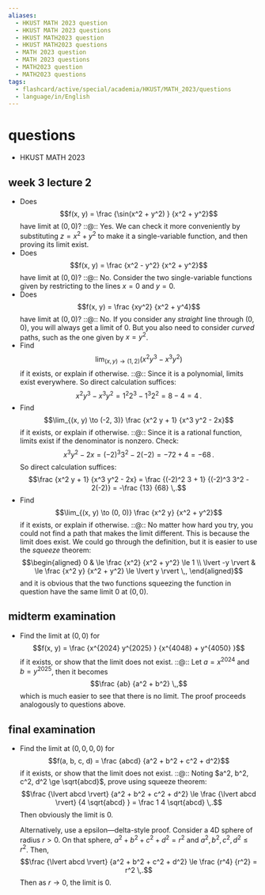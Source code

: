 ```yaml
---
aliases:
  - HKUST MATH 2023 question
  - HKUST MATH 2023 questions
  - HKUST MATH2023 question
  - HKUST MATH2023 questions
  - MATH 2023 question
  - MATH 2023 questions
  - MATH2023 question
  - MATH2023 questions
tags:
  - flashcard/active/special/academia/HKUST/MATH_2023/questions
  - language/in/English
---
```


# questions

- HKUST MATH 2023

## week 3 lecture 2

- Does $$f(x, y) = \frac {\sin(x^2 + y^2) } {x^2 + y^2}$$ have limit at $(0, 0)$? ::@:: Yes. We can check it more conveniently by substituting $z = x^2 + y^2$ to make it a single-variable function, and then proving its limit exist. <!--SR:!2026-03-10,288,330!2026-03-11,289,330-->
- Does $$f(x, y) = \frac {x^2 - y^2} {x^2 + y^2}$$ have limit at $(0, 0)$? ::@:: No. Consider the two single-variable functions given by restricting to the lines $x = 0$ and $y = 0$. <!--SR:!2026-03-10,288,330!2026-03-22,294,330-->
- Does $$f(x, y) = \frac {xy^2} {x^2 + y^4}$$ have limit at $(0, 0)$? ::@:: No. If you consider any _straight_ line through $(0, 0)$, you will always get a limit of 0. But you also need to consider _curved_ paths, such as the one given by $x = y^2$. <!--SR:!2026-03-12,290,330!2026-03-19,291,330-->
- Find $$\lim_{(x, y) \to (1, 2)} \left(x^2 y^3 - x^3 y^2 \right)$$ if it exists, or explain if otherwise. ::@:: Since it is a polynomial, limits exist everywhere. So direct calculation suffices: $$x^2 y^3 - x^3 y^2 = 1^2 2^3 - 1^3 2^2 = 8 - 4 = 4 \,.$$ <!--SR:!2026-03-18,290,330!2026-03-09,287,330-->
- Find $$\lim_{(x, y) \to (-2, 3)} \frac {x^2 y + 1} {x^3 y^2 - 2x}$$ if it exists, or explain if otherwise. ::@:: Since it is a rational function, limits exist if the denominator is nonzero. Check: $$x^3 y^2 - 2x = (-2)^3 3^2 - 2(-2) = -72 + 4 = -68 \,.$$ So direct calculation suffices: $$\frac {x^2 y + 1} {x^3 y^2 - 2x} = \frac {(-2)^2 3 + 1} {(-2)^3 3^2 - 2(-2)} = -\frac {13} {68} \,.$$ <!--SR:!2026-03-21,293,330!2026-03-21,293,330-->
- Find $$\lim_{(x, y) \to (0, 0)} \frac {x^2 y} {x^2 + y^2}$$ if it exists, or explain if otherwise. ::@:: No matter how hard you try, you could not find a path that makes the limit different. This is because the limit does exist. We could go through the definition, but it is easier to use the _squeeze_ theorem: $$\begin{aligned} 0 & \le \frac {x^2} {x^2 + y^2} \le 1 \\ \lvert -y \rvert & \le \frac {x^2 y} {x^2 + y^2} \le \lvert y \rvert \,, \end{aligned}$$ and it is obvious that the two functions squeezing the function in question have the same limit $0$ at $(0, 0)$. <!--SR:!2026-03-20,292,330!2025-09-24,139,290-->

## midterm examination

- Find the limit at $(0, 0)$ for $$f(x, y) = \frac {x^{2024} y^{2025} } {x^{4048} + y^{4050} }$$ if it exists, or show that the limit does not exist. ::@:: Let $a = x^{2024}$ and $b = y^{2025}$, then it becomes $$\frac {ab} {a^2 + b^2} \,,$$ which is much easier to see that there is no limit. The proof proceeds analogously to questions above. <!--SR:!2025-09-05,75,345!2025-09-04,74,345-->

## final examination

- Find the limit at $(0, 0, 0, 0)$ for $$f(a, b, c, d) = \frac {abcd} {a^2 + b^2 + c^2 + d^2}$$ if it exists, or show that the limit does not exist. ::@:: Noting $a^2, b^2, c^2, d^2 \ge \sqrt{abcd}$, prove using squeeze theorem: $$\frac {\lvert abcd \rvert} {a^2 + b^2 + c^2 + d^2} \le \frac {\lvert abcd \rvert} {4 \sqrt{abcd} } = \frac 1 4 \sqrt{abcd} \,.$$ Then obviously the limit is 0. <p> Alternatively, use a epsilon—delta-style proof. Consider a 4D sphere of radius $r > 0$. On that sphere, $a^2 + b^2 + c^2 + d^2 = r^2$ and $a^2, b^2, c^2, d^2 \le r^2$. Then, $$\frac {\lvert abcd \rvert} {a^2 + b^2 + c^2 + d^2} \le \frac {r^4} {r^2} = r^2 \,.$$ Then as $r \to 0$, the limit is 0.
